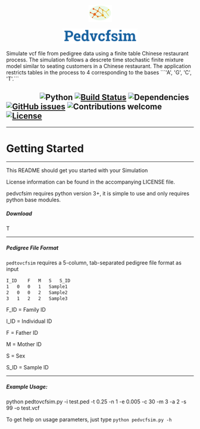 <p align="center"><img width=12.5% src="https://github.com/AisaacO/pedvcfsim/blob/master/images/logo.png"></p>
<p align="center"><img width=40% height=5% src="https://github.com/AisaacO/pedvcfsim/blob/master/images/words.png"></p>
Simulate vcf file from pedigree data using a finite table Chinese restaurant process.
The simulation follows a descrete time stochastic finite mixture model similar to seating customers in a Chinese restaurant. The application restricts tables in the process to 4 corresponding to the bases ```'A', 'G', 'C', 'T'.``` 



&nbsp;&nbsp;&nbsp;&nbsp;&nbsp;&nbsp;&nbsp;&nbsp;&nbsp;&nbsp;&nbsp;&nbsp;&nbsp;&nbsp;&nbsp;&nbsp;&nbsp;
![Python](https://img.shields.io/badge/Python-v3.6%2B-blue.svg)
[![Build Status](https://travis-ci.org/anfederico/Clairvoyant.svg?branch=master)](https://travis-ci.org/anfederico/Clairvoyant)
![Dependencies](https://img.shields.io/badge/dependencies-up%20to%20date-brightgreen.svg)
[![GitHub issues](https://img.shields.io/badge/Issues-2%20open-orange.svg)](https://github.com/AisaacO/pedvcfsim/issues)
![Contributions welcome](https://img.shields.io/badge/contributions-welcome-orange.svg)
[![License](https://img.shields.io/badge/license-MIT-blue.svg)](https://opensource.org/licenses/MIT)
----



---------------------------------------
# Getting Started
---------------------------------------

This README should get you started with your Simulation

License information can be found in the accompanying LICENSE file. 

pedvcfsim requires python version 3+, it is simple to use and only requires python base modules.

##### Download
T

----

##### Pedigree File Format

```pedtovcfsim``` requires a 5-column, tab-separated pedigree file format as input
```
I_ID	F	M	S	S_ID
1   0   0   1   Sample1
2   0   0   2   Sample2
3   1   2   2   Sample3
```
F_ID = Family ID

I_ID = Individual ID

F = Father ID

M = Mother ID

S = Sex

S_ID = Sample ID

----

##### Example Usage:

python pedtovcfsim.py -i test.ped -t 0.25 -n 1 -e 0.005 -c 30 -m 3 -a 2 -s 99 -o test.vcf

To get help on usage parameters, just type ```python pedvcfsim.py -h```


